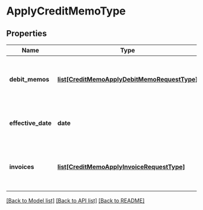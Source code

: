 # ApplyCreditMemoType

## Properties
Name | Type | Description | Notes
------------ | ------------- | ------------- | -------------
**debit_memos** | [**list[CreditMemoApplyDebitMemoRequestType]**](CreditMemoApplyDebitMemoRequestType.md) | Container for debit memos that the credit memo is applied to.  | [optional] 
**effective_date** | **date** | The date when the credit memo is applied.  | [optional] 
**invoices** | [**list[CreditMemoApplyInvoiceRequestType]**](CreditMemoApplyInvoiceRequestType.md) | Container for invoices that the credit memo is applied to.  | [optional] 

[[Back to Model list]](../README.md#documentation-for-models) [[Back to API list]](../README.md#documentation-for-api-endpoints) [[Back to README]](../README.md)


